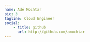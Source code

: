 ```yaml
---
name: Adé Mochtar
pic: 3
tagline: Cloud Engineer
social:
    - title: github
      url: http://github.com/amochtar
---
```

